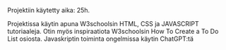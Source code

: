 Projektiin käytetty aika: 25h. 

Projektissa käytin apuna W3schoolsin HTML, CSS ja JAVASCRIPT tutoriaaleja. Otin myös inspiraatiota W3schoolsin How To Create a To Do List osiosta.
Javaskriptin toiminta ongelmissa käytin ChatGPT:tä
